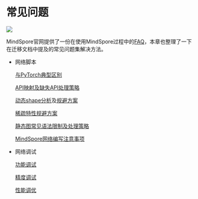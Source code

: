 # 常见问题

<a href="https://gitee.com/mindspore/docs/blob/master/docs/mindspore/source_zh_cn/migration_guide/faq.md" target="_blank"><img src="https://mindspore-website.obs.cn-north-4.myhuaweicloud.com/website-images/master/resource/_static/logo_source.png"></a>

MindSpore官网提供了一份在使用MindSpore过程中的[FAQ](https://mindspore.cn/docs/zh-CN/master/faq/installation.html)，本章也整理了一下在迁移文档中提及的常见问题集解决方法。

- 网络脚本

    [与PyTorch典型区别](https://www.mindspore.cn/docs/zh-CN/master/migration_guide/typical_api_comparision.html)

    [API映射及缺失API处理策略](https://www.mindspore.cn/docs/zh-CN/master/migration_guide/analysis_and_preparation.html#分析api满足度)

    [动态shape分析](https://www.mindspore.cn/docs/zh-CN/master/migration_guide/analysis_and_preparation.html#动态shape)及[规避方案](https://www.mindspore.cn/docs/zh-CN/master/migration_guide/model_development/model_and_loss.html#动态shape规避策略)

    [稀疏特性规避方案](https://www.mindspore.cn/docs/zh-CN/master/migration_guide/analysis_and_preparation.html#稀疏)

    [静态图常见语法限制及处理策略](https://www.mindspore.cn/docs/zh-CN/master/migration_guide/model_development/model_and_loss.html#常见限制)

    [MindSpore网络编写注意事项](https://www.mindspore.cn/docs/zh-CN/master/migration_guide/model_development/model_development.html#mindspore网络编写注意事项)

- 网络调试

    [功能调试](https://www.mindspore.cn/docs/zh-CN/master/migration_guide/debug_and_tune.html#功能调试)

    [精度调试](https://www.mindspore.cn/docs/zh-CN/master/migration_guide/debug_and_tune.html#精度调试)

    [性能调优](https://www.mindspore.cn/docs/zh-CN/master/migration_guide/debug_and_tune.html#性能调优)
